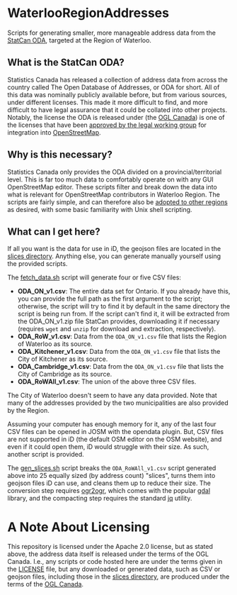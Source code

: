 # WaterlooRegionAddresses
Scripts for generating smaller, more manageable address data from the [StatCan ODA](https://www.statcan.gc.ca/eng/lode/databases/oda), targeted at the Region of Waterloo.

## What is the StatCan ODA?
Statistics Canada has released a collection of address data from across the country called The Open Database of Addresses, or ODA for short. All of this data was nominally publicly available before, but from various sources, under different licenses. This made it more difficult to find, and more difficult to have legal assurance that it could be collated into other projects. Notably, the license the ODA is released under (the [OGL Canada](https://open.canada.ca/en/open-government-licence-canada)) is one of the licenses that have been [approved by the legal working group](https://wiki.osmfoundation.org/wiki/OGL_Canada_and_local_variants) for integration into [OpenStreetMap](https://www.openstreetmap.org/).

## Why is this necessary?
Statistics Canada only provides the ODA divided on a provincial/territorial level. This is far too much data to comfortably operate on with any GUI OpenStreetMap editor. These scripts filter and break down the data into what is relevant for OpenStreetMap contributors in Waterloo Region. The scripts are fairly simple, and can therefore also be [adopted to other regions](PORTING.md) as desired, with some basic familiarity with Unix shell scripting.

## What can I get here?
If all you want is the data for use in iD, the geojson files are located in the [slices directory](slices). Anything else, you can generate manually yourself using the provided scripts.

The [fetch_data.sh](fetch_data.sh) script will generate four or five CSV files:
 - **ODA_ON_v1.csv**: The entire data set for Ontario. If you already have this, you can provide the full path as the first argument to the script; otherwise, the script will try to find it by default in the same directory the script is being run from. If the script can't find it, it will be extracted from the ODA_ON_v1.zip file StatCan provides, downloading it if necessary (requires `wget` and `unzip` for download and extraction, respectively).
 - **ODA_RoW_v1.csv**: Data from the `ODA_ON_v1.csv` file that lists the Region of Waterloo as its source.
 - **ODA_Kitchener_v1.csv**: Data from the `ODA_ON_v1.csv` file that lists the City of Kitchener as its source.
 - **ODA_Cambridge_v1.csv**: Data from the `ODA_ON_v1.csv` file that lists the City of Cambridge as its source.
 - **ODA_RoWAll_v1.csv**: The union of the above three CSV files.

The City of Waterloo doesn't seem to have any data provided. Note that many of the addresses provided by the two municipalities are also provided by the Region.

Assuming your computer has enough memory for it, any of the last four CSV files can be opened in JOSM with the opendata plugin. But, CSV files are not supported in iD (the default OSM editor on the OSM website), and even if it could open them, iD would struggle with their size. As such, another script is provided.

The [gen_slices.sh](gen_slices.sh) script breaks the `ODA_RoWAll_v1.csv` script generated above into 25 equally sized (by address count) "slices", turns them into geojson files iD can use, and cleans them up to reduce their size. The conversion step requires [ogr2ogr](https://gdal.org/programs/ogr2ogr.html), which comes with the popular [gdal](https://gdal.org) library, and the compacting step requires the standard [jq](https://stedolan.github.io/jq/) utility.


# A Note About Licensing
This repository is licensed under the Apache 2.0 license, but as stated above, the address data itself is released under the terms of the OGL Canada. I.e., any scripts or code hosted here are under the terms given in the [LICENSE](LICENSE) file, but any downloaded or generated data, such as CSV or geojson files, including those in the [slices directory](slices), are produced under the terms of the [OGL Canada](https://open.canada.ca/en/open-government-licence-canada).
